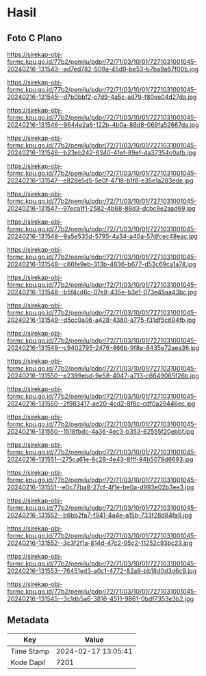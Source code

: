 # Hasil

## Foto C Plano

https://sirekap-obj-formc.kpu.go.id/77b2/pemilu/pdpr/72/71/03/10/01/7271031001045-20240216-131543--ad7ed782-509a-45d9-be53-b7ba9a67f00b.jpg

https://sirekap-obj-formc.kpu.go.id/77b2/pemilu/pdpr/72/71/03/10/01/7271031001045-20240216-131545--d7b0bbf2-c7d9-4a5c-ad79-f80ee04d27da.jpg

https://sirekap-obj-formc.kpu.go.id/77b2/pemilu/pdpr/72/71/03/10/01/7271031001045-20240216-131546--9644e2a6-122b-4b0a-86d8-069fa52667da.jpg

https://sirekap-obj-formc.kpu.go.id/77b2/pemilu/pdpr/72/71/03/10/01/7271031001045-20240216-131546--b23eb242-6340-41ef-89ef-4a37354c0afb.jpg

https://sirekap-obj-formc.kpu.go.id/77b2/pemilu/pdpr/72/71/03/10/01/7271031001045-20240216-131547--e828e5d5-5e0f-4718-b1f8-e35e1a283ede.jpg

https://sirekap-obj-formc.kpu.go.id/77b2/pemilu/pdpr/72/71/03/10/01/7271031001045-20240216-131547--97eca1f1-2582-4b68-88d3-dcbc9e2aad69.jpg

https://sirekap-obj-formc.kpu.go.id/77b2/pemilu/pdpr/72/71/03/10/01/7271031001045-20240216-131548--9a5e535d-5795-4a34-a40a-57dfcec48eac.jpg

https://sirekap-obj-formc.kpu.go.id/77b2/pemilu/pdpr/72/71/03/10/01/7271031001045-20240216-131548--c66fe9eb-313b-4636-b677-d53c69ca1a78.jpg

https://sirekap-obj-formc.kpu.go.id/77b2/pemilu/pdpr/72/71/03/10/01/7271031001045-20240216-131548--b5f4cd6c-07e8-435e-b3e1-073e45aa43bc.jpg

https://sirekap-obj-formc.kpu.go.id/77b2/pemilu/pdpr/72/71/03/10/01/7271031001045-20240216-131549--d5cc0a06-a428-4380-a775-f31df5c694fb.jpg

https://sirekap-obj-formc.kpu.go.id/77b2/pemilu/pdpr/72/71/03/10/01/7271031001045-20240216-131549--c9402795-2476-466b-9f8e-8435e72aea36.jpg

https://sirekap-obj-formc.kpu.go.id/77b2/pemilu/pdpr/72/71/03/10/01/7271031001045-20240216-131550--e2399ebd-9e58-4047-a713-c6649065f26b.jpg

https://sirekap-obj-formc.kpu.go.id/77b2/pemilu/pdpr/72/71/03/10/01/7271031001045-20240216-131550--2f983417-ae20-4cd2-8f8c-cdf0a29446ec.jpg

https://sirekap-obj-formc.kpu.go.id/77b2/pemilu/pdpr/72/71/03/10/01/7271031001045-20240216-131550--1518fbdc-4a36-4ec3-b353-62555f20ebbf.jpg

https://sirekap-obj-formc.kpu.go.id/77b2/pemilu/pdpr/72/71/03/10/01/7271031001045-20240216-131551--275ca61e-8c28-4e43-8fff-94b5078d6693.jpg

https://sirekap-obj-formc.kpu.go.id/77b2/pemilu/pdpr/72/71/03/10/01/7271031001045-20240216-131551--e0c77ba8-27cf-4f1e-be0a-d993e02b3ee3.jpg

https://sirekap-obj-formc.kpu.go.id/77b2/pemilu/pdpr/72/71/03/10/01/7271031001045-20240216-131552--b6bb2fa7-f941-4a4e-a15b-733f28d84fa9.jpg

https://sirekap-obj-formc.kpu.go.id/77b2/pemilu/pdpr/72/71/03/10/01/7271031001045-20240216-131552--3c3f2f1a-814d-47c2-95c2-11252c93bc23.jpg

https://sirekap-obj-formc.kpu.go.id/77b2/pemilu/pdpr/72/71/03/10/01/7271031001045-20240216-131553--76451ed3-a0c1-4772-82a9-bb18d0d3d6c9.jpg

https://sirekap-obj-formc.kpu.go.id/77b2/pemilu/pdpr/72/71/03/10/01/7271031001045-20240216-131545--3c1db5a6-3816-4511-9861-0bdf7353e3b2.jpg


## Metadata

| Key        | Value               |
| ---------- | ------------------- |
| Time Stamp | 2024-02-17 13:05:41 |
| Kode Dapil | 7201                |



